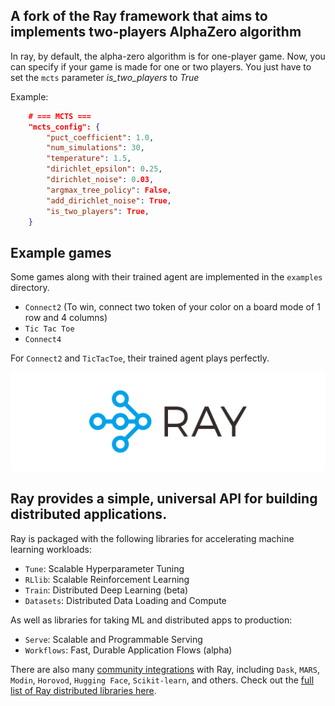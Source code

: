 ## A fork of the Ray framework that aims to implements two-players AlphaZero algorithm

In ray, by default, the alpha-zero algorithm is for one-player game.
Now, you can specify if your game is made for one or two players.
You just have to set the `mcts` parameter *is_two_players* to *True*

Example:
```json
    # === MCTS ===
    "mcts_config": {
        "puct_coefficient": 1.0,
        "num_simulations": 30,
        "temperature": 1.5,
        "dirichlet_epsilon": 0.25,
        "dirichlet_noise": 0.03,
        "argmax_tree_policy": False,
        "add_dirichlet_noise": True,
        "is_two_players": True,
    }
```
## Example games
Some games along with their trained agent are implemented in the `examples` directory.
- `Connect2` (To win, connect two token of your color on a board mode of 1 row and 4 columns)
- `Tic Tac Toe`
- `Connect4`
  
For `Connect2` and `TicTacToe`, their trained agent plays perfectly.

![](https://github.com/ray-project/ray/raw/master/doc/source/images/ray_header_logo.png)

## Ray provides a simple, universal API for building distributed applications.

Ray is packaged with the following libraries for accelerating machine learning workloads:

- `Tune`: Scalable Hyperparameter Tuning
- `RLlib`: Scalable Reinforcement Learning
- `Train`: Distributed Deep Learning (beta)
- `Datasets`: Distributed Data Loading and Compute

As well as libraries for taking ML and distributed apps to production:

- `Serve`: Scalable and Programmable Serving
- `Workflows`: Fast, Durable Application Flows (alpha)

There are also many [community integrations](https://docs.ray.io/en/master/ray-libraries.html) with Ray, including `Dask`, `MARS`, `Modin`, `Horovod`, `Hugging Face`, `Scikit-learn`, and others. Check out the [full list of Ray distributed libraries here](https://docs.ray.io/en/master/ray-libraries.html).
